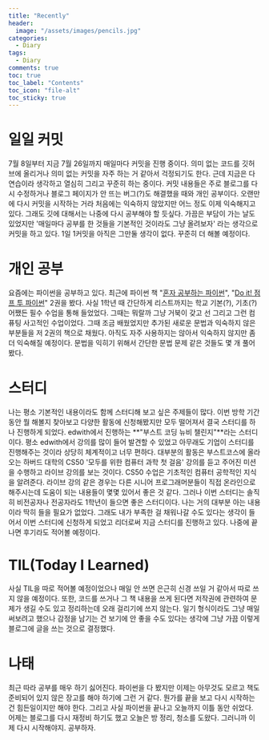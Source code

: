 ```yaml
---
title: "Recently"
header:
  image: "/assets/images/pencils.jpg"
categories:
  - Diary
tags:
  - Diary
comments: true
toc: true
toc_label: "Contents"
toc_icon: "file-alt"
toc_sticky: true
---
```


# 일일 커밋

7월 8일부터 지금 7월 26일까지 매일마다 커밋을 진행 중이다. 의미 없는 코드를 깃허브에 올리거나 의미 없는 커밋을 자주 하는 거 같아서 걱정되기도 한다. 근데 지금은 다 연습이라 생각하고 열심히 그리고 꾸준히 하는 중이다. 커밋 내용들은 주로 블로그를 다시 수정하거나 블로그 페이지가 안 뜨는 버그(?)도 해결했을 때와 개인 공부이다. 오랜만에 다시 커밋을 시작하는 거라 처음에는 익숙하지 않았지만 어느 정도 이제 익숙해지고 있다. 그래도 깃에 대해서는 나중에 다시 공부해야 할 듯싶다. 가끔은 부담이 가는 날도 있었지만 '매일마다 공부를 한 것들을 기본적인 것이라도 그냥 올려보자' 라는 생각으로 커밋을 하고 있다. 1일 1커밋을 아직은 그만둘 생각이 없다. 꾸준히 더 해볼 예정이다.

# 개인 공부

요즘에는 파이썬을 공부하고 있다. 최근에 파이썬 책 "[혼자 공부하는 파이썬](http://www.kyobobook.co.kr/product/detailViewKor.laf?ejkGb=KOR&mallGb=KOR&barcode=9791162241882&orderClick=LFR&Kc=)", "[Do it! 점프 투 파이썬](http://www.kyobobook.co.kr/product/detailViewKor.laf?ejkGb=KOR&mallGb=KOR&barcode=9791163030911&orderClick=LEa&Kc=)" 2권을 봤다. 사실 1학년 때 간단하게 리스트까지는 학교 기본(?), 기초(?) 어쨌든 필수 수업을 통해 들었었다. 그때는 뭐랄까 그냥 거북이 갖고 선 그리고 그런 컴퓨팅 사고적인 수업이었다. 그때 조금 배웠었지만 추가된 새로운 문법과 익숙하지 않은 부분들을 저 2권의 책으로 채웠다. 아직도 자주 사용하지는 않아서 익숙하지 않지만 좀 더 익숙해질 예정이다. 문법을 익히기 위해서 간단한 문법 문제 같은 것들도 몇 개 풀어봤다.

# 스터디

나는 평소 기본적인 내용이라도 함께 스터디해 보고 싶은 주제들이 많다. 이번 방학 기간동안 뭘 해볼지 찾아보고 다양한 활동에 신청해봤지만 모두 떨어져서 결국 스터디를 하나 진행하게 되었다. edwith에서 진행하는 **"부스트 코딩 뉴비 챌린지"**라는 스터디이다. 평소 edwith에서 강의를 많이 들어 발견할 수 있었고 아무래도 기업이 스터디를 진행해주는 것이라 상당히 체계적이고 너무 편하다. 대부분의 활동은 부스트코스에 올라오는 하버드 대학의 CS50 '모두를 위한 컴퓨터 과학 첫 걸음' 강의를 듣고 주어진 미션을 수행하고 라이브 강의를 보는 것이다. CS50 수업은 기초적인 컴퓨터 공학적인 지식을 알려준다. 라이브 강의 같은 경우는 다른 시니어 프로그래머분들이 직접 온라인으로 해주시는데 도움이 되는 내용들이 몇몇 있어서 좋은 것 같다. 그러나 이번 스터디는 솔직히 비전공자나 전공자라도 1학년이 들으면 좋은 스터디이다. 나는 거의 대부분 아는 내용이라 딱히 들을 필요가 없었다. 그래도 내가 부족한 걸 채워나갈 수도 있다는 생각이 들어서 이번 스터디에 신청하게 되었고 리더로써 지금 스터디를 진행하고 있다. 나중에 끝나면 후기라도 적어볼 예정이다.


# TIL(Today I Learned)

사실 TIL을 따로 적어볼 예정이었으나 매일 안 쓰면 은근히 신경 쓰일 거 같아서 따로 쓰지 않을 예정이다. 또한, 코드를 쓰거나 그 책 내용을 쓰게 된다면 저작권에 관련하여 문제가 생길 수도 있고 정리하는데 오래 걸리기에 쓰지 않는다. 일기 형식이라도 그냥 매일 써보려고 했으나 감정을 남기는 건 보기에 안 좋을 수도 있다는 생각에 그냥 가끔 이렇게 블로그에 글을 쓰는 것으로 결정했다.

# 나태

최근 따라 공부를 매우 하기 싫어진다. 파이썬을 다 봤지만 이제는 아무것도 모르고 책도 준비되어 있지 않은 장고를 해야 하기에 그런 거 같다. 뭔가를 끝을 보고 다시 시작하는 건 힘든일이지만 해야 한다. 그리고 사실 파이썬을 끝나고 오늘까지 이틀 동안 쉬었다. 어제는 블로그를 다시 재정비 하기도 했고 오늘은 방 정리, 청소를 도왔다. 그러니까 이제 다시 시작해야지. 공부하자.
